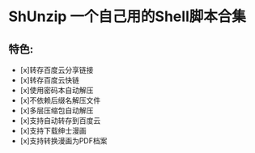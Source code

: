 # ShUnzip 一个自己用的Shell脚本合集
## 特色:
- [x]转存百度云分享链接
- [x]转存百度云快链
- [x]使用密码本自动解压
- [x]不依赖后缀名解压文件
- [x]多层压缩包自动解压
- [x]支持自动转存到百度云
- [x]支持下载绅士漫画
- [x]支持转换漫画为PDF档案